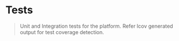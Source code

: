 # Tests
> Unit and Integration tests for the platform.
> Refer lcov generated output for test coverage detection.
